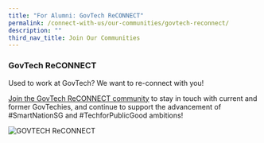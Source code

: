 ```yaml
---
title: "For Alumni: GovTech ReCONNECT"
permalink: /connect-with-us/our-communities/govtech-reconnect/
description: ""
third_nav_title: Join Our Communities
---
```

### **GovTech ReCONNECT**

Used to work at GovTech? We want to re-connect with you!

[Join the GovTech ReCONNECT community](https://www.go.gov.sg/govtechreconnect) to stay in touch with current and former GovTechies, and continue to support the advancement of #SmartNationSG and #TechforPublicGood ambitions!

![GOVTECH ReCONNECT](https://d33wubrfki0l68.cloudfront.net/e261b63aac8266d200073fd9265e471d44668436/dec92/images/careers/govtech_reconnect.png)